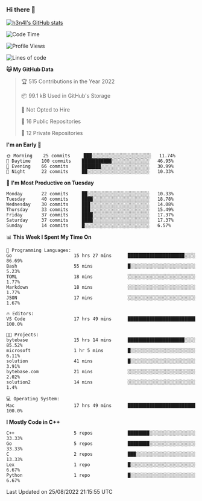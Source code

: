 ### Hi there 👋

[![h3n4l's GitHub stats](https://github-readme-stats.vercel.app/api?username=h3n4l&count_private=true&show_icons=true&theme=radical)](https://github.com/h3n4l/github-readme-stats)

<!--START_SECTION:waka-->
![Code Time](http://img.shields.io/badge/Code%20Time-613%20hrs%2024%20mins-blue)

![Profile Views](http://img.shields.io/badge/Profile%20Views-0-blue)

![Lines of code](https://img.shields.io/badge/From%20Hello%20World%20I%27ve%20Written-43%20Thousand%20lines%20of%20code-blue)

**🐱 My GitHub Data** 

> 🏆 515 Contributions in the Year 2022
 > 
> 📦 99.1 kB Used in GitHub's Storage 
 > 
> 🚫 Not Opted to Hire
 > 
> 📜 16 Public Repositories 
 > 
> 🔑 12 Private Repositories  
 > 
**I'm an Early 🐤** 

```text
🌞 Morning    25 commits     ███░░░░░░░░░░░░░░░░░░░░░░   11.74% 
🌆 Daytime    100 commits    ███████████░░░░░░░░░░░░░░   46.95% 
🌃 Evening    66 commits     ███████░░░░░░░░░░░░░░░░░░   30.99% 
🌙 Night      22 commits     ██░░░░░░░░░░░░░░░░░░░░░░░   10.33%

```
📅 **I'm Most Productive on Tuesday** 

```text
Monday       22 commits     ██░░░░░░░░░░░░░░░░░░░░░░░   10.33% 
Tuesday      40 commits     ████░░░░░░░░░░░░░░░░░░░░░   18.78% 
Wednesday    30 commits     ███░░░░░░░░░░░░░░░░░░░░░░   14.08% 
Thursday     33 commits     ███░░░░░░░░░░░░░░░░░░░░░░   15.49% 
Friday       37 commits     ████░░░░░░░░░░░░░░░░░░░░░   17.37% 
Saturday     37 commits     ████░░░░░░░░░░░░░░░░░░░░░   17.37% 
Sunday       14 commits     █░░░░░░░░░░░░░░░░░░░░░░░░   6.57%

```


📊 **This Week I Spent My Time On** 

```text
💬 Programming Languages: 
Go                       15 hrs 27 mins      █████████████████████░░░░   86.69% 
Bash                     55 mins             █░░░░░░░░░░░░░░░░░░░░░░░░   5.23% 
TOML                     18 mins             ░░░░░░░░░░░░░░░░░░░░░░░░░   1.77% 
Markdown                 18 mins             ░░░░░░░░░░░░░░░░░░░░░░░░░   1.77% 
JSON                     17 mins             ░░░░░░░░░░░░░░░░░░░░░░░░░   1.67%

🔥 Editors: 
VS Code                  17 hrs 49 mins      █████████████████████████   100.0%

🐱‍💻 Projects: 
bytebase                 15 hrs 14 mins      █████████████████████░░░░   85.52% 
microsoft                1 hr 5 mins         █░░░░░░░░░░░░░░░░░░░░░░░░   6.11% 
solution                 41 mins             █░░░░░░░░░░░░░░░░░░░░░░░░   3.91% 
bytebase.com             21 mins             ░░░░░░░░░░░░░░░░░░░░░░░░░   2.02% 
solution2                14 mins             ░░░░░░░░░░░░░░░░░░░░░░░░░   1.4%

💻 Operating System: 
Mac                      17 hrs 49 mins      █████████████████████████   100.0%

```

**I Mostly Code in C++** 

```text
C++                      5 repos             ████████░░░░░░░░░░░░░░░░░   33.33% 
Go                       5 repos             ████████░░░░░░░░░░░░░░░░░   33.33% 
C                        2 repos             ███░░░░░░░░░░░░░░░░░░░░░░   13.33% 
Lex                      1 repo              █░░░░░░░░░░░░░░░░░░░░░░░░   6.67% 
Python                   1 repo              █░░░░░░░░░░░░░░░░░░░░░░░░   6.67%

```



 Last Updated on 25/08/2022 21:15:55 UTC
<!--END_SECTION:waka-->

